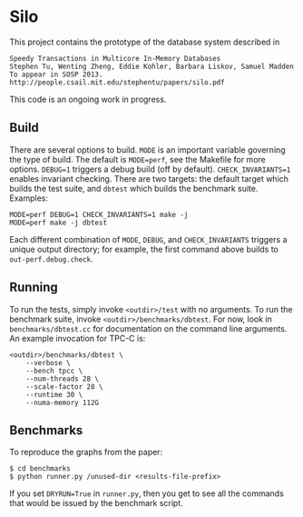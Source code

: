 Silo
=====

This project contains the prototype of the database system described in 

    Speedy Transactions in Multicore In-Memory Databases 
    Stephen Tu, Wenting Zheng, Eddie Kohler, Barbara Liskov, Samuel Madden 
    To appear in SOSP 2013. 
    http://people.csail.mit.edu/stephentu/papers/silo.pdf

This code is an ongoing work in progress.

Build
-----

There are several options to build. `MODE` is an important variable governing
the type of build. The default is `MODE=perf`, see the Makefile for more options.
`DEBUG=1` triggers a debug build (off by default). `CHECK_INVARIANTS=1` enables
invariant checking. There are two targets: the default target which builds the 
test suite, and `dbtest` which builds the benchmark suite. Examples:

    MODE=perf DEBUG=1 CHECK_INVARIANTS=1 make -j
    MODE=perf make -j dbtest

Each different combination of `MODE`, `DEBUG`, and `CHECK_INVARIANTS` triggers
a unique output directory; for example, the first command above builds to
`out-perf.debug.check`. 

Running
-------

To run the tests, simply invoke `<outdir>/test` with no arguments. To run the
benchmark suite, invoke `<outdir>/benchmarks/dbtest`. For now, look in
`benchmarks/dbtest.cc` for documentation on the command line arguments. An
example invocation for TPC-C is:

    <outdir>/benchmarks/dbtest \
        --verbose \
        --bench tpcc \
        --num-threads 28 \
        --scale-factor 28 \
        --runtime 30 \
        --numa-memory 112G 

Benchmarks
----------

To reproduce the graphs from the paper:

    $ cd benchmarks
    $ python runner.py /unused-dir <results-file-prefix>

If you set `DRYRUN=True` in `runner.py`, then you get to see all the
commands that would be issued by the benchmark script.
